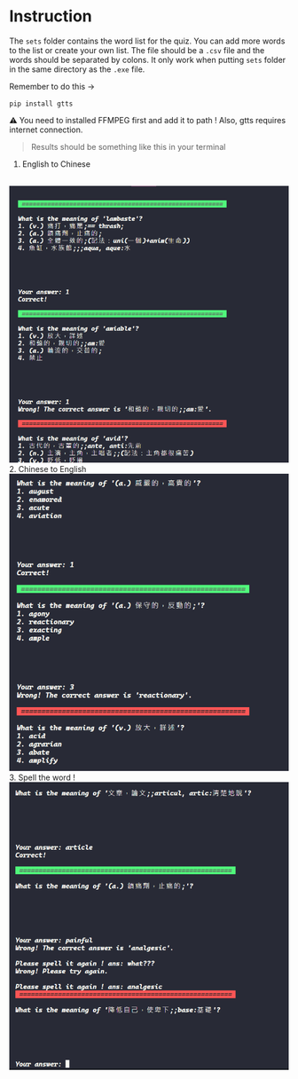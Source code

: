 # Instruction

The `sets` folder contains the word list for the quiz. You can add more words to the list or create your own list. The file should be a `.csv` file and the words should be separated by colons. It only work when putting `sets` folder in the same directory as the `.exe` file.

Remember to do this ->
```shell
pip install gtts
```
⚠️ You need to installed FFMPEG first and add it to path ! Also, gtts requires internet connection.
<br>

> Results should be something like this in your terminal

1. English to Chinese
<br>

<img src = "https://github.com/Matthew-HMS/Word_quiz/blob/main/img/image.png">
2. Chinese to English
<br>

<img src = "https://github.com/Matthew-HMS/Word_quiz/blob/main/img/image2.png">
3. Spell the word !
<br>

<img src = "https://github.com/Matthew-HMS/Word_quiz/blob/main/img/image3.png">
